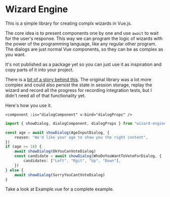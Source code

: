 # Wizard Engine

This is a simple library for creating complx wizards in Vue.js.

The core idea is to present components one by one and use `await` to wait for the user's response. This way we can program the logic of wizards with the power of the programming language, like any regular other program. The dialogs are just normal Vue components, so they can be as complex as you want.

It's not published as a package yet so you can just use it as inspiration and copy parts of it into your project.

There is a [bit of a story behind this](https://blog.waleson.com/2022/10/the-easee-wizard-engine.html). The original library was a lot more complex and could also persist the state in session storage, replay the wizard and record all the progress for recording integration tests, but I didn't need all of that functionality yet.

Here's how you use it.

```vuejs
<component :is="dialogComponent" v-bind="dialogProps" />
```

```typescript
import { showDialog, dialogComponent, dialogProps } from "wizard-engine"

const age = await showDialog(AgeInputDialog, {
    reason: "We'd like your age to show you the right content",
})
if (age >= 18) {
    await showDialog(OkYouCanVoteDialog)
    const candidate = await showDialog(WhoDoYouWantToVoteForDialog, {
        candidates: ["Left", "Rgit", "Up", "Down"],
    })
} else {
    await showDialog(SorryYouCantVoteDialog)
}
```


Take a look at Example.vue for a complete example.

